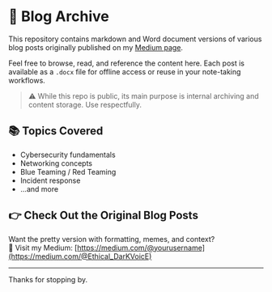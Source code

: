 # 📝 Blog Archive

This repository contains markdown and Word document versions of various blog posts originally published on my [Medium page](https://medium.com/@Ethical_DarKVoicE). 

Feel free to browse, read, and reference the content here. Each post is available as a `.docx` file for offline access or reuse in your note-taking workflows.

> ⚠️ While this repo is public, its main purpose is internal archiving and content storage. Use respectfully.

## 📚 Topics Covered
- Cybersecurity fundamentals
- Networking concepts
- Blue Teaming / Red Teaming
- Incident response
- ...and more

## 👉 Check Out the Original Blog Posts

Want the pretty version with formatting, memes, and context?  
📎 Visit my Medium: [https://medium.com/@yourusername](https://medium.com/@Ethical_DarKVoicE)

---

Thanks for stopping by.
